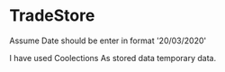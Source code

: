 # TradeStore

Assume Date should be enter in format '20/03/2020'

I have used Coolections As stored data temporary data. 

